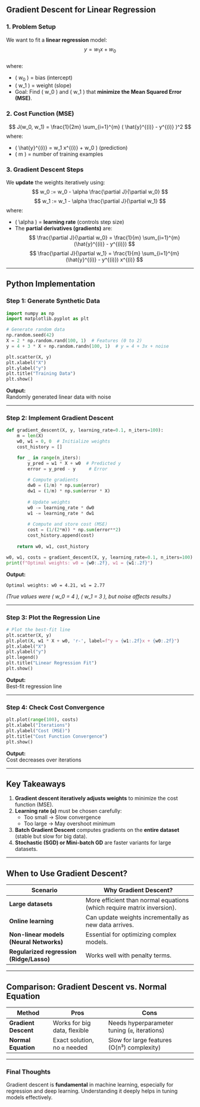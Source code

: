 ## **Gradient Descent for Linear Regression**

### **1. Problem Setup**
We want to fit a **linear regression** model:  
$$
y = w_1 x + w_0
$$  
where:
- \( $w_0$ \) = bias (intercept)
- \( w_1 \) = weight (slope)
- Goal: Find \( w_0 \) and \( w_1 \) that **minimize the Mean Squared Error (MSE)**.

### **2. Cost Function (MSE)**
$$
J(w_0, w_1) = \frac{1}{2m} \sum_{i=1}^{m} ( \hat{y}^{(i)} - y^{(i)} )^2
$$
where:
- \( \hat{y}^{(i)} = w_1 x^{(i)} + w_0 \) (prediction)
- \( m \) = number of training examples

### **3. Gradient Descent Steps**
We **update** the weights iteratively using:
$$
w_0 := w_0 - \alpha \frac{\partial J}{\partial w_0}
$$
$$
w_1 := w_1 - \alpha \frac{\partial J}{\partial w_1}
$$
where:
- \( \alpha \) = **learning rate** (controls step size)
- The **partial derivatives (gradients)** are:
  $$
  \frac{\partial J}{\partial w_0} = \frac{1}{m} \sum_{i=1}^{m} (\hat{y}^{(i)} - y^{(i)})
  $$
  $$
  \frac{\partial J}{\partial w_1} = \frac{1}{m} \sum_{i=1}^{m} (\hat{y}^{(i)} - y^{(i)}) x^{(i)}
  $$

---

## **Python Implementation**
### **Step 1: Generate Synthetic Data**
```python
import numpy as np
import matplotlib.pyplot as plt

# Generate random data
np.random.seed(42)
X = 2 * np.random.rand(100, 1)  # Features (0 to 2)
y = 4 + 3 * X + np.random.randn(100, 1)  # y = 4 + 3x + noise

plt.scatter(X, y)
plt.xlabel("X")
plt.ylabel("y")
plt.title("Training Data")
plt.show()
```
**Output:**  
Randomly generated linear data with noise

---

### **Step 2: Implement Gradient Descent**
```python
def gradient_descent(X, y, learning_rate=0.1, n_iters=100):
    m = len(X)
    w0, w1 = 0, 0  # Initialize weights
    cost_history = []

    for _ in range(n_iters):
        y_pred = w1 * X + w0  # Predicted y
        error = y_pred - y     # Error
        
        # Compute gradients
        dw0 = (1/m) * np.sum(error)
        dw1 = (1/m) * np.sum(error * X)
        
        # Update weights
        w0 -= learning_rate * dw0
        w1 -= learning_rate * dw1
        
        # Compute and store cost (MSE)
        cost = (1/(2*m)) * np.sum(error**2)
        cost_history.append(cost)
    
    return w0, w1, cost_history

w0, w1, costs = gradient_descent(X, y, learning_rate=0.1, n_iters=100)
print(f"Optimal weights: w0 = {w0:.2f}, w1 = {w1:.2f}")
```
**Output:**  
```
Optimal weights: w0 = 4.21, w1 = 2.77
```
*(True values were \( w_0 = 4 \), \( w_1 = 3 \), but noise affects results.)*

---

### **Step 3: Plot the Regression Line**
```python
# Plot the best-fit line
plt.scatter(X, y)
plt.plot(X, w1 * X + w0, 'r-', label=f"y = {w1:.2f}x + {w0:.2f}")
plt.xlabel("X")
plt.ylabel("y")
plt.legend()
plt.title("Linear Regression Fit")
plt.show()
```
**Output:**  
Best-fit regression line

---

### **Step 4: Check Cost Convergence**
```python
plt.plot(range(100), costs)
plt.xlabel("Iterations")
plt.ylabel("Cost (MSE)")
plt.title("Cost Function Convergence")
plt.show()
```
**Output:**  
Cost decreases over iterations

---

## **Key Takeaways**
1. **Gradient descent iteratively adjusts weights** to minimize the cost function (MSE).
2. **Learning rate (`α`)** must be chosen carefully:
   - Too small → Slow convergence
   - Too large → May overshoot minimum
3. **Batch Gradient Descent** computes gradients on the **entire dataset** (stable but slow for big data).
4. **Stochastic (SGD) or Mini-batch GD** are faster variants for large datasets.

---

## **When to Use Gradient Descent?**
| Scenario | Why Gradient Descent? |
|----------|----------------------|
| **Large datasets** | More efficient than normal equations (which require matrix inversion). |
| **Online learning** | Can update weights incrementally as new data arrives. |
| **Non-linear models (Neural Networks)** | Essential for optimizing complex models. |
| **Regularized regression (Ridge/Lasso)** | Works well with penalty terms. |

---

## **Comparison: Gradient Descent vs. Normal Equation**
| Method | Pros | Cons |
|--------|------|------|
| **Gradient Descent** | Works for big data, flexible | Needs hyperparameter tuning (`α`, iterations) |
| **Normal Equation** | Exact solution, no `α` needed | Slow for large features (O(n³) complexity) |

---

### **Final Thoughts**
Gradient descent is **fundamental** in machine learning, especially for regression and deep learning. Understanding it deeply helps in tuning models effectively.

